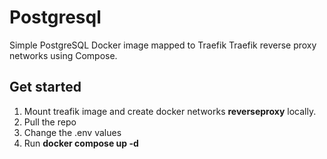# Postgresql

Simple PostgreSQL Docker image mapped to Traefik Traefik reverse proxy networks using Compose.

## Get started

1. Mount treafik image and create docker networks **reverseproxy** locally.
2. Pull the repo
3. Change the .env values
4. Run **docker compose up -d**

